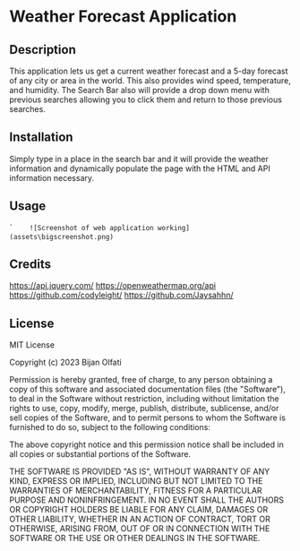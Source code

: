 # Weather Forecast Application

## Description

This application lets us get a current weather forecast and a 5-day forecast of any city or area in the world.  This also provides wind speed, temperature, and humidity.  The Search Bar also will provide a drop down menu with previous searches allowing you to click them and return to those previous searches.


## Installation

Simply type in a place in the search bar and it will provide the weather information and dynamically populate the page with the HTML and API information necessary.  

## Usage

    `    ![Screenshot of web application working](assets\bigscreenshot.png)
  

## Credits

https://api.jquery.com/
https://openweathermap.org/api
https://github.com/codyleight/
https://github.com/Jaysahhn/

## License

MIT License

Copyright (c) 2023 Bijan Olfati

Permission is hereby granted, free of charge, to any person obtaining a copy
of this software and associated documentation files (the "Software"), to deal
in the Software without restriction, including without limitation the rights
to use, copy, modify, merge, publish, distribute, sublicense, and/or sell
copies of the Software, and to permit persons to whom the Software is
furnished to do so, subject to the following conditions:

The above copyright notice and this permission notice shall be included in all
copies or substantial portions of the Software.

THE SOFTWARE IS PROVIDED "AS IS", WITHOUT WARRANTY OF ANY KIND, EXPRESS OR
IMPLIED, INCLUDING BUT NOT LIMITED TO THE WARRANTIES OF MERCHANTABILITY,
FITNESS FOR A PARTICULAR PURPOSE AND NONINFRINGEMENT. IN NO EVENT SHALL THE
AUTHORS OR COPYRIGHT HOLDERS BE LIABLE FOR ANY CLAIM, DAMAGES OR OTHER
LIABILITY, WHETHER IN AN ACTION OF CONTRACT, TORT OR OTHERWISE, ARISING FROM,
OUT OF OR IN CONNECTION WITH THE SOFTWARE OR THE USE OR OTHER DEALINGS IN THE
SOFTWARE.
